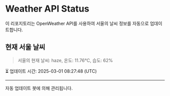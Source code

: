 
# Weather API Status

이 리포지토리는 OpenWeather API를 사용하여 서울의 날씨 정보를 자동으로 업데이트합니다.

## 현재 서울 날씨
> 서울의 현재 날씨: haze, 온도: 11.76°C, 습도: 62%

⏳ 업데이트 시간: 2025-03-01 08:27:48 (UTC)

---
자동 업데이트 봇에 의해 관리됩니다.
